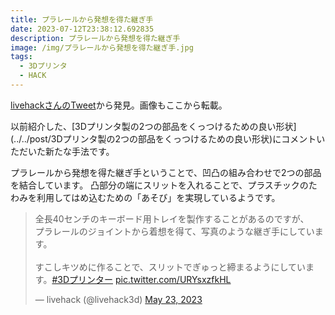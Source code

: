 ```yaml
---
title: プラレールから発想を得た継ぎ手
date: 2023-07-12T23:38:12.692835
description: プラレールから発想を得た継ぎ手
image: /img/プラレールから発想を得た継ぎ手.jpg
tags:
  - 3Dプリンタ
  - HACK
---
```

[livehackさんのTweet](https://twitter.com/livehack3d/status/1661008233249783816)から発見。画像もここから転載。

以前紹介した、[3Dプリンタ製の2つの部品をくっつけるための良い形状] (../../post/3Dプリンタ製の2つの部品をくっつけるための良い形状)にコメントいただいた新たな手法です。

プラレールから発想を得た継ぎ手ということで、凹凸の組み合わせで2つの部品を結合しています。
凸部分の端にスリットを入れることで、プラスチックのたわみを利用してはめ込むための「あそび」を実現しているようです。

<blockquote class="twitter-tweet"><p lang="ja" dir="ltr">全長40センチのキーボード用トレイを製作することがあるのですが、<br>プラレールのジョイントから着想を得て、写真のような継ぎ手にしています。<br><br>すこしキツめに作ることで、スリットでぎゅっと締まるようにしています。<a href="https://twitter.com/hashtag/3D%E3%83%97%E3%83%AA%E3%83%B3%E3%82%BF%E3%83%BC?src=hash&amp;ref_src=twsrc%5Etfw">#3Dプリンター</a> <a href="https://t.co/URYsxzfkHL">pic.twitter.com/URYsxzfkHL</a></p>&mdash; livehack (@livehack3d) <a href="https://twitter.com/livehack3d/status/1661008233249783816?ref_src=twsrc%5Etfw">May 23, 2023</a></blockquote>
<script async src="https://platform.twitter.com/widgets.js" charset="utf-8"></script>


